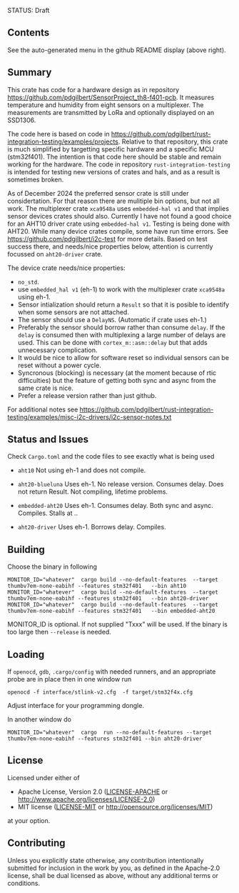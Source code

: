 STATUS:  Draft

##  Contents

See the auto-generated menu in the github README display (above right).

## Summary

This crate has code for a hardware design as in repository
https://github.com/pdgilbert/SensorProject_th8-f401-pcb.
It measures temperature and humidity from eight sensors on a multiplexer. 
The measurements are transmitted by LoRa and optionally displayed on an SSD1306.

The code here is based on code in https://github.com/pdgilbert/rust-integration-testing/examples/projects.
Relative to that repository, this crate is much simplified by targetting specific hardware
and a specific MCU (stm32f401). 
The intention is that code here should be stable and remain working for the hardware.
The code in repository `rust-integration-testing` is intended for testing new versions of 
crates and hals, and as a result is sometimes broken.

As of December 2024 the preferred sensor crate is still under considertation. 
For that reason there are mulitiple bin options, but not all work. 
The multiplexer crate `xca9548a` uses `embedded-hal v1` and that implies sensor devices crates should also.
Currently I have not found a good choice for an AHT10 driver crate using  `embedded-hal v1`.
Testing is being done with AHT20. While many device crates compile, some have run time errors. 
See https://github.com/pdgilbert/i2c-test for more details. Based on test success there,
and needs/nice properties below, attention is currently focussed on `aht20-driver` crate.

The device crate needs/nice properties:
 - `no_std`. 
 - use `embedded_hal v1` (eh-1) to work with the multiplexer crate `xca9548a` using eh-1. 
 - Sensor intialization should return a `Result` so that it is posible to identify when some 
    sensors are not attached.
 - The sensor should use a `DelayNS`. (Automatic if crate uses eh-1.)
 - Preferably the sensor should borrow rather than consume `delay`. If the `delay` is
   consumed then with multiplexing a large number of delays are used. This can
   be done with `cortex_m::asm::delay` but that adds unnecessary complication.
 - It would be nice to allow for software reset so individual sensors can be reset without a power cycle.
 - Syncronous (blocking) is necessary (at the moment because of rtic difficulties) but
     the feature of getting both sync and async from the same crate is nice.
 - Prefer a release version rather than just github.

For additional notes see 
https://github.com/pdgilbert/rust-integration-testing/examples/misc-i2c-drivers/i2c-sensor-notes.txt

## Status and Issues

Check `Cargo.toml` and the code files to see exactly what is being used

 - `aht10`  Not using eh-1 and does not compile.

 - `aht20-blueluna` Uses eh-1. No release version. Consumes delay. Does not return Result.  Not compiling, lifetime problems.

 - `embedded-aht20` Uses eh-1. Consumes delay. Both sync and async.  Compiles. Stalls at ..

 - `aht20-driver`   Uses eh-1. Borrows delay. Compiles. 



## Building

Choose the binary in following

```
MONITOR_ID="whatever"  cargo build --no-default-features  --target thumbv7em-none-eabihf --features stm32f401   --bin aht10
MONITOR_ID="whatever"  cargo build --no-default-features  --target thumbv7em-none-eabihf --features stm32f401   --bin aht20-driver
MONITOR_ID="whatever"  cargo build --no-default-features  --target thumbv7em-none-eabihf --features stm32f401   --bin embedded-aht20
```

MONITOR_ID is optional. If not supplied "Txxx" will be used. 
If the binary is too large then `--release` is needed.

## Loading

If `openocd`, `gdb`, `.cargo/config` with needed runners, and an appropriate probe are 
in place then in one window run

```
openocd -f interface/stlink-v2.cfg  -f target/stm32f4x.cfg 
```
Adjust interface for your programming dongle.

In another window do
```
MONITOR_ID="whatever"  cargo  run --no-default-features --target thumbv7em-none-eabihf --features stm32f401 --bin aht20-driver
```



## License

Licensed under either of

 * Apache License, Version 2.0 ([LICENSE-APACHE](LICENSE-APACHE) or
   http://www.apache.org/licenses/LICENSE-2.0)
 * MIT license ([LICENSE-MIT](LICENSE-MIT) or
   http://opensource.org/licenses/MIT)

at your option.

## Contributing

Unless you explicitly state otherwise, any contribution intentionally submitted
for inclusion in the work by you, as defined in the Apache-2.0 license, shall
be dual licensed as above, without any additional terms or conditions.
